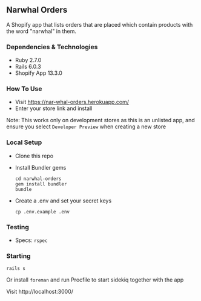 ##  Narwhal Orders

A Shopify app that lists orders that are placed which contain products with the word "narwhal" in them.

### Dependencies & Technologies

- Ruby 2.7.0
- Rails 6.0.3
- Shopify App 13.3.0

### How To Use

- Visit https://nar-whal-orders.herokuapp.com/
- Enter your store link and install

Note: This works only on development stores as this is an unlisted app, and ensure you select `Developer Preview` when creating a new store

### Local Setup

- Clone this repo

- Install Bundler gems

  ```
  cd narwhal-orders
  gem install bundler
  bundle
  ```

- Create a .env and set your secret keys
    ```
    cp .env.example .env
    ```

### Testing

- Specs: `rspec`

### Starting

```
rails s
```
Or install `foreman` and run Procfile to start sidekiq together with the app


Visit http://localhost:3000/
